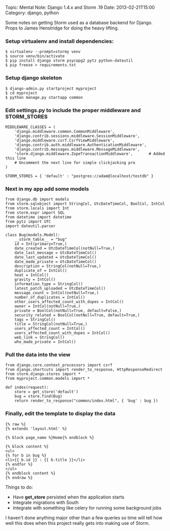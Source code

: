Topic: Mental Note: Django 1.4.x and Storm .19
Date: 2013-02-21T15:00
Category: django, python

Some notes on getting Storm used as a database backend for Django. Props to James Henstridge for doing the heavy lifting.

### Setup virtualenv and install dependencies: ###

    $ virtualenv --prompt=stormy venv
    $ source venv/bin/activate
    $ pip install django storm psycopg2 pytz python-dateutil
    $ pip freeze > requirements.txt

### Setup django skeleton ###

    $ django-admin.py startproject myproject
    $ cd myproject
    $ python manage.py startapp common

### Edit **settings.py** to include the proper middleware and STORM_STORES ###

    MIDDLEWARE_CLASSES = (
        'django.middleware.common.CommonMiddleware',
        'django.contrib.sessions.middleware.SessionMiddleware',
        'django.middleware.csrf.CsrfViewMiddleware',
        'django.contrib.auth.middleware.AuthenticationMiddleware',
        'django.contrib.messages.middleware.MessageMiddleware',
        'storm.django.middleware.ZopeTransactionMiddleware',       # Added this line
        # Uncomment the next line for simple clickjacking pro
    )

    STORM_STORES = { 'default' : "postgres://adam@localhost/testdb" }

### Next in my app add some models ###

    from django.db import models
    from storm.sqlobject import StringCol, UtcDateTimeCol, BoolCol, IntCol
    from storm.locals import Int
    from storm.expr import SQL
    from datetime import datetime
    from pytz import UTC
    import dateutil.parser
    
    class Bug(models.Model):
        __storm_table__ = "bug"
        id = Int(primary=True,)
        date_created = UtcDateTimeCol(notNull=True,)
        date_last_message = UtcDateTimeCol()
        date_last_updated = UtcDateTimeCol()
        date_made_private = UtcDateTimeCol()
        description = StringCol(notNull=True,)
        duplicate_of = IntCol()
        heat = IntCol()
        gravity = IntCol()
        information_type = StringCol()
        latest_patch_uploaded = UtcDateTimeCol()
        message_count = IntCol(notNull=True,)
        number_of_duplicates = IntCol()
        other_users_affected_count_with_dupes = IntCol()
        owner = IntCol(notNull=True,)
        private = BoolCol(notNull=True, default=False,)
        security_related = BoolCol(notNull=True, default=True,)
        tags = StringCol()
        title = StringCol(notNull=True,)
        users_affected_count = IntCol()
        users_affected_count_with_dupes = IntCol()
        web_link = StringCol()
        who_made_private = IntCol()

### Pull the data into the view ###

    from django.core.context_processors import csrf
    from django.shortcuts import render_to_response, HttpResponseRedirect
    from storm.django.stores import *
    from myproject.common.models import *
    
    def index(request):
        store = get_store('default')
        bug = store.find(Bug)
        return render_to_response("common/index.html", { 'bug' : bug })

### Finally, edit the template to display the data ###

    {% raw %}
    {% extends 'layout.html' %}
    
    {% block page_name %}Home{% endblock %}
    
    {% block content %}
    <ul>
    {% for b in bug %}
    <li>{{ b.id }} : {{ b.title }}</li>
    {% endfor %}
    </ul>
    {% endblock content %}
    {% endraw %}

Things to do:

* Have **get_store** persisted when the application starts
* Integrate migrations with South
* Integrate with something like celery for running some background jobs

I haven't done anything major other than a few queries so time will tell how well this does when this project really gets into making use of Storm.
